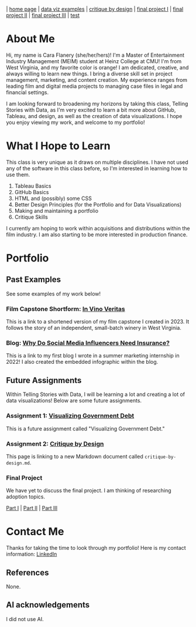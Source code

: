 | [home page](https://cflanery-data.github.io/caraf_portfolio/) | [data viz examples](dataviz-examples) | [critique by design](critique-by-design) | [final project I](final-project-part-one) | [final project II](final-project-part-two) | [final project III](final-project-part-three) | [test](separate-page-2.md)

# About Me
Hi, my name is Cara Flanery (she/her/hers)!  I'm a Master of Entertainment Industry Management (MEIM) student at Heinz College at CMU! I'm from West Virginia, and my favorite color is orange! I am dedicated, creative, and always willing to learn new things. I bring a diverse skill set in project management, marketing, and content creation. My experience ranges from leading film and digital media projects to managing case files in legal and financial settings. 

I am looking forward to broadening my horizons by taking this class, Telling Stories with Data, as I'm very excited to learn a bit more about GitHub, Tableau, and design, as well as the creation of data visualizations. I hope you enjoy viewing my work, and welcome to my portfolio!

# What I Hope to Learn
This class is very unique as it draws on multiple disciplines. I have not used any of the software in this class before, so I'm interested in learning how to use them. 

1. Tableau Basics
2. GitHub Basics
3. HTML and (possibly) some CSS
4. Better Design Principles (for the Portfolio and for Data Visualizations)
5. Making and maintaining a portfolio
6. Critique Skills

I currently am hoping to work within acquisitions and distributions within the film industry. I am also starting to be more interested in production finance. 

# Portfolio

## Past Examples
See some examples of my work below!

### Film Capstone Shortform: [In Vino Veritas](https://drive.google.com/file/d/1Awhr5WBvz9E4FCQrzxR8VCa19ngSzno4/view?usp=sharing)
This is a link to a shortened version of my film capstone I created in 2023. It follows the story of an independent, small-batch winery in West Virginia. 

### Blog: [Why Do Social Media Influencers Need Insurance?](https://www.blueridgeriskpartners.com/blog/why-do-social-media-influencers-need-insurance)
This is a link to my first blog I wrote in a summer marketing internship in 2022! I also created the embedded infographic within the blog. 

## Future Assignments
Within Telling Stories with Data, I will be learning a lot and creating a lot of data visualizations! Below are some future assignments. 

### Assignment 1: [Visualizing Government Debt](visualizing-government-debt)
This is a future assignment called "Visualizing Government Debt." 

### Assignment 2: [Critique by Design](critique-by-design)
This page is linking to a new Markdown document called `critique-by-design.md`.  

### Final Project
We have yet to discuss the final project. I am thinking of researching adoption topics. 

[Part I](final-project-part-one) | 
[Part II](final-project-part-two) | 
[Part III](final-project-part-three) 

# Contact Me
Thanks for taking the time to look through my portfolio! Here is my contact information: 
[LinkedIn](https://www.linkedin.com/in/cara-flanery-3740a8199/)


## References
None.

## AI acknowledgements
I did not use AI.
